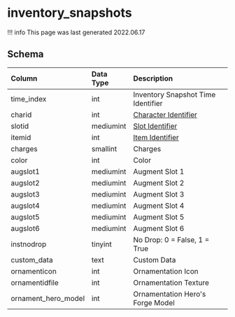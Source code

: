 # inventory_snapshots

!!! info
	This page was last generated 2022.06.17

## Schema

| Column | Data Type | Description |
| :--- | :--- | :--- |
| time_index | int | Inventory Snapshot Time Identifier |
| charid | int | [Character Identifier](character_data.md) |
| slotid | mediumint | [Slot Identifier](../../../../server/inventory/inventory-slots) |
| itemid | int | [Item Identifier](items.md) |
| charges | smallint | Charges |
| color | int | Color |
| augslot1 | mediumint | Augment Slot 1 |
| augslot2 | mediumint | Augment Slot 2 |
| augslot3 | mediumint | Augment Slot 3 |
| augslot4 | mediumint | Augment Slot 4 |
| augslot5 | mediumint | Augment Slot 5 |
| augslot6 | mediumint | Augment Slot 6 |
| instnodrop | tinyint | No Drop: 0 = False, 1 = True |
| custom_data | text | Custom Data |
| ornamenticon | int | Ornamentation Icon |
| ornamentidfile | int | Ornamentation Texture |
| ornament_hero_model | int | Ornamentation Hero's Forge Model |

